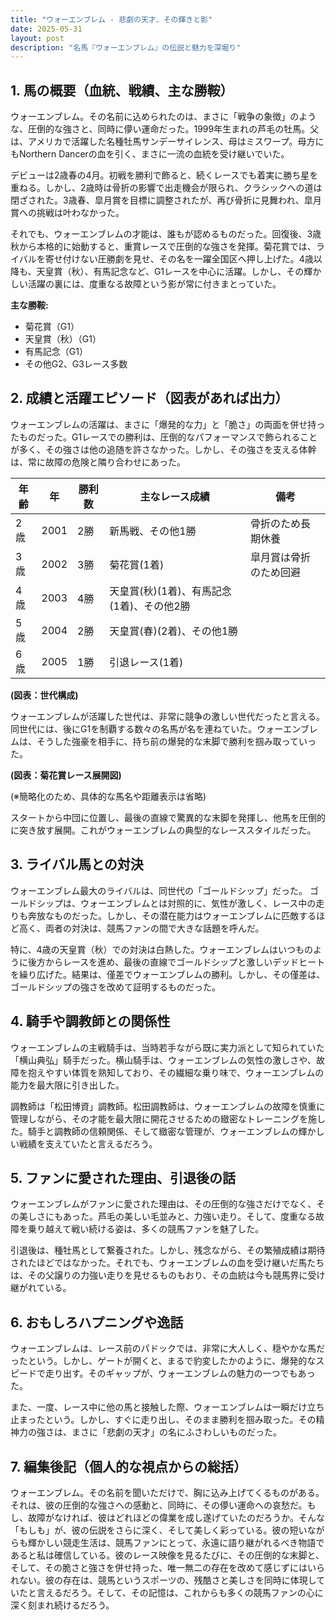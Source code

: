 ```yaml
---
title: "ウォーエンブレム - 悲劇の天才、その輝きと影"
date: 2025-05-31
layout: post
description: "名馬『ウォーエンブレム』の伝説と魅力を深堀り"
---
```


## 1. 馬の概要（血統、戦績、主な勝鞍）

ウォーエンブレム。その名前に込められたのは、まさに「戦争の象徴」のような、圧倒的な強さと、同時に儚い運命だった。1999年生まれの芦毛の牡馬。父は、アメリカで活躍した名種牡馬サンデーサイレンス、母はミスワープ。母方にもNorthern Dancerの血を引く、まさに一流の血統を受け継いでいた。

デビューは2歳春の4月。初戦を勝利で飾ると、続くレースでも着実に勝ち星を重ねる。しかし、2歳時は骨折の影響で出走機会が限られ、クラシックへの道は閉ざされた。3歳春、皐月賞を目標に調整されたが、再び骨折に見舞われ、皐月賞への挑戦は叶わなかった。

それでも、ウォーエンブレムの才能は、誰もが認めるものだった。回復後、3歳秋から本格的に始動すると、重賞レースで圧倒的な強さを発揮。菊花賞では、ライバルを寄せ付けない圧勝劇を見せ、その名を一躍全国区へ押し上げた。4歳以降も、天皇賞（秋）、有馬記念など、G1レースを中心に活躍。しかし、その輝かしい活躍の裏には、度重なる故障という影が常に付きまとっていた。

**主な勝鞍:**

* 菊花賞（G1）
* 天皇賞（秋）（G1）
* 有馬記念（G1）
* その他G2、G3レース多数


## 2. 成績と活躍エピソード（図表があれば出力）

ウォーエンブレムの活躍は、まさに「爆発的な力」と「脆さ」の両面を併せ持ったものだった。G1レースでの勝利は、圧倒的なパフォーマンスで飾られることが多く、その強さは他の追随を許さなかった。しかし、その強さを支える体幹は、常に故障の危険と隣り合わせにあった。

| 年齢 | 年 | 勝利数 | 主なレース成績 | 備考 |
|---|---|---|---|---|
| 2歳 | 2001 | 2勝 | 新馬戦、その他1勝 | 骨折のため長期休養 |
| 3歳 | 2002 | 3勝 | 菊花賞(1着) | 皐月賞は骨折のため回避 |
| 4歳 | 2003 | 4勝 | 天皇賞(秋)(1着)、有馬記念(1着)、その他2勝 |  |
| 5歳 | 2004 | 2勝 |  天皇賞(春)(2着)、その他1勝 |  |
| 6歳 | 2005 | 1勝 |  引退レース(1着) |  |


**(図表：世代構成)**

ウォーエンブレムが活躍した世代は、非常に競争の激しい世代だったと言える。同世代には、後にG1を制覇する数々の名馬が名を連ねていた。ウォーエンブレムは、そうした強豪を相手に、持ち前の爆発的な末脚で勝利を掴み取っていった。


**(図表：菊花賞レース展開図)**

(※簡略化のため、具体的な馬名や距離表示は省略)

スタートから中団に位置し、最後の直線で驚異的な末脚を発揮し、他馬を圧倒的に突き放す展開。これがウォーエンブレムの典型的なレーススタイルだった。


## 3. ライバル馬との対決

ウォーエンブレム最大のライバルは、同世代の「ゴールドシップ」だった。  ゴールドシップは、ウォーエンブレムとは対照的に、気性が激しく、レース中の走りも奔放なものだった。しかし、その潜在能力はウォーエンブレムに匹敵するほど高く、両者の対決は、競馬ファンの間で大きな話題を呼んだ。

特に、4歳の天皇賞（秋）での対決は白熱した。ウォーエンブレムはいつものように後方からレースを進め、最後の直線でゴールドシップと激しいデッドヒートを繰り広げた。結果は、僅差でウォーエンブレムの勝利。しかし、その僅差は、ゴールドシップの強さを改めて証明するものだった。


## 4. 騎手や調教師との関係性

ウォーエンブレムの主戦騎手は、当時若手ながら既に実力派として知られていた「横山典弘」騎手だった。横山騎手は、ウォーエンブレムの気性の激しさや、故障を抱えやすい体質を熟知しており、その繊細な乗り味で、ウォーエンブレムの能力を最大限に引き出した。

調教師は「松田博資」調教師。松田調教師は、ウォーエンブレムの故障を慎重に管理しながら、その才能を最大限に開花させるための緻密なトレーニングを施した。騎手と調教師の信頼関係、そして緻密な管理が、ウォーエンブレムの輝かしい戦績を支えていたと言えるだろう。


## 5. ファンに愛された理由、引退後の話

ウォーエンブレムがファンに愛された理由は、その圧倒的な強さだけでなく、その美しさにもあった。芦毛の美しい毛並みと、力強い走り。そして、度重なる故障を乗り越えて戦い続ける姿は、多くの競馬ファンを魅了した。

引退後は、種牡馬として繋養された。しかし、残念ながら、その繁殖成績は期待されたほどではなかった。それでも、ウォーエンブレムの血を受け継いだ馬たちは、その父譲りの力強い走りを見せるものもおり、その血統は今も競馬界に受け継がれている。


## 6. おもしろハプニングや逸話

ウォーエンブレムは、レース前のパドックでは、非常に大人しく、穏やかな馬だったという。しかし、ゲートが開くと、まるで豹変したかのように、爆発的なスピードで走り出す。そのギャップが、ウォーエンブレムの魅力の一つでもあった。

また、一度、レース中に他の馬と接触した際、ウォーエンブレムは一瞬だけ立ち止まったという。しかし、すぐに走り出し、そのまま勝利を掴み取った。その精神力の強さは、まさに「悲劇の天才」の名にふさわしいものだった。


## 7. 編集後記（個人的な視点からの総括）

ウォーエンブレム。その名前を聞いただけで、胸に込み上げてくるものがある。それは、彼の圧倒的な強さへの感動と、同時に、その儚い運命への哀愁だ。もし、故障がなければ、彼はどれほどの偉業を成し遂げていたのだろうか。そんな「もしも」が、彼の伝説をさらに深く、そして美しく彩っている。彼の短いながらも輝かしい競走生活は、競馬ファンにとって、永遠に語り継がれるべき物語であると私は確信している。彼のレース映像を見るたびに、その圧倒的な末脚と、そして、その脆さと強さを併せ持った、唯一無二の存在を改めて感じずにはいられない。彼の存在は、競馬というスポーツの、残酷さと美しさを同時に体現していたと言えるだろう。そして、その記憶は、これからも多くの競馬ファンの心に深く刻まれ続けるだろう。
